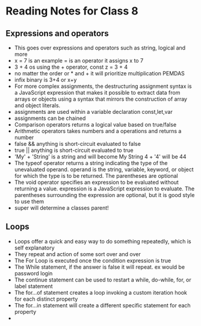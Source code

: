 # Reading Notes for Class 8

## Expressions and operators

- This goes over expressions and operators such as string, logical and more
- x = 7 is an example = is an operator it assigns x to 7
- 3 + 4 os using the + operator, const z = 3 + 4
- no matter the order or * and + it will prioritize multiplication PEMDAS 
- infix binary is 3+4 or x+y
- For more complex assignments, the destructuring assignment syntax is a JavaScript expression that makes it possible to extract data from arrays or objects using a syntax that mirrors the construction of array and object literals.
- assignments are used within a variable declaration const,let,var 
- assignments can be chained
- Comparison operators returns a logical value based on true/false
- Arithmetic operators takes numbers and a operations and returns a number 
- false && anything is short-circuit evaluated to false
- true || anything is short-circuit evaluated to true
- 'My' + 'String' is a string and will become My String 4 + '4' will be 44
- The typeof operator returns a string indicating the type of the unevaluated operand. operand is the string, variable, keyword, or object for which the type is to be returned. The parentheses are optional
- The void operator specifies an expression to be evaluated without returning a value. expression is a JavaScript expression to evaluate. The parentheses surrounding the expression are optional, but it is good style to use them
- super will determine a classes parent!

## Loops

- Loops offer a quick and easy way to do something repeatedly, which is self explanatory
- They repeat and action of some sort over and over
- The For Loop is executed once the condition expression is true
- The While statement, if the answer is false it will repeat. ex would be password login
- The continue statement can be used to restart a while, do-while, for, or label statement
- The for...of statement creates a loop invoking a custom iteration hook for each distinct property
- The for...in statement will create a different specific statement for each property
- 